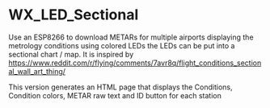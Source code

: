 # WX_LED_Sectional
Use an ESP8266 to download METARs for multiple airports displaying the metrology conditions using colored LEDs the LEDs can be put into a sectional chart / map. It is inspired by https://www.reddit.com/r/flying/comments/7avr8q/flight_conditions_sectional_wall_art_thing/

This version generates an HTML page that displays the Conditions,  Condition colors, METAR raw text and ID button for each station 
 
